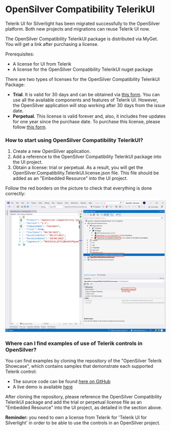 # OpenSilver Compatibility TelerikUI

Telerik UI for Silverlight has been migrated successfully to the OpenSilver platform. Both new projects and migrations can reuse Telerik UI now.

The OpenSilver Compatibility TelerikUI package is distributed via MyGet. You will get a link after purchasing a license.

Prerequisites:
* A license for UI from Telerik
* A license for the OpenSilver Compatibility TelerikUI nuget package

There are two types of licenses for the OpenSilver Compatibility TelerikUI Package:
* **Trial**. It is valid for 30 days and can be obtained via [this form](https://opensilver.net/request-Telerik.aspx). You can use all the available components and features of Telerik UI. However, the OpenSilver application will stop working after 30 days from the issue date.
* **Perpetual**. This license is valid forever and, also, it includes free updates for one year since the purchase date. To purchase this license, please follow [this form](https://opensilver.net/request-Telerik.aspx).

### How to start using OpenSilver Compatibility TelerikUI?

1. Create a new OpenSilver application.
2. Add a reference to the OpenSilver Compatibility TelerikUI package into the UI project.
3. Obtain a license: trial or perpetual. As a result, you will get the OpenSilver.Compatibility.TelerikUI.license.json file. This file should be added as an "Embedded Resource" into the UI project.

Follow the red borders on the picture to check that everything is done correctly:

<img src="/images/3rd-party-libraries/telerik-license.png" alt="Example of licensing" />

### Where can I find examples of use of Telerik controls in OpenSilver?

You can find examples by cloning the repository of the "OpenSilver Telerik Showcase", which contains samples that demonstrate each supported Telerik control:
* The source code can be found [here on GitHub](https://github.com/OpenSilver/OpenSilver.Samples.TelerikUI)
* A live demo is available [here](https://opensilverdemos.azurewebsites.net/telerikshowcase/release/?20220908)

After cloning the repository, please reference the OpenSilver Compatibility TelerikUI package and add the trial or perpetual license file as an "Embedded Resource" into the UI project, as detailed in the section above.

**Reminder:** you need to own a license from Telerik for 'Telerik UI for Silverlight' in order to be able to use the controls in an OpenSilver project.